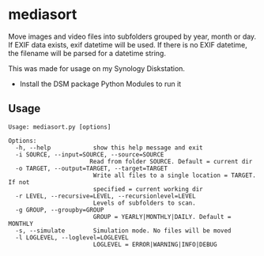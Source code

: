 # mediasort
Move images and video files into subfolders grouped by year, month or day.
If EXIF data exists, exif datetime will be used.
If there is no EXIF datetime, the filename will be parsed for a datetime string.

This was made for usage on my Synology Diskstation.

* Install the DSM package Python Modules to run it

## Usage
```
Usage: mediasort.py [options]

Options:
  -h, --help            show this help message and exit
  -i SOURCE, --input=SOURCE, --source=SOURCE 
                       Read from folder SOURCE. Default = current dir
  -o TARGET, --output=TARGET, --target=TARGET
                        Write all files to a single location = TARGET. If not
                        specified = current working dir
  -r LEVEL, --recursive=LEVEL, --recursionlevel=LEVEL
                        Levels of subfolders to scan.
  -g GROUP, --groupby=GROUP
                        GROUP = YEARLY|MONTHLY|DAILY. Default = MONTHLY
  -s, --simulate        Simulation mode. No files will be moved
  -l LOGLEVEL, --loglevel=LOGLEVEL
                        LOGLEVEL = ERROR|WARNING|INFO|DEBUG
